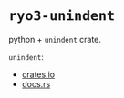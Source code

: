 # `ryo3-unindent`

python + `unindent` crate.

`unindent`:
- [crates.io](https://crates.io/crates/unindent)
- [docs.rs](https://docs.rs/unindent)
